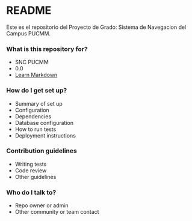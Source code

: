 # README #

Este es el repositorio del Proyecto de Grado: Sistema de Navegacion del Campus PUCMM.

### What is this repository for? ###

* SNC PUCMM
* 0.0
* [Learn Markdown](https://bitbucket.org/tutorials/markdowndemo)

### How do I get set up? ###

* Summary of set up
* Configuration
* Dependencies
* Database configuration
* How to run tests
* Deployment instructions

### Contribution guidelines ###

* Writing tests
* Code review
* Other guidelines

### Who do I talk to? ###

* Repo owner or admin
* Other community or team contact